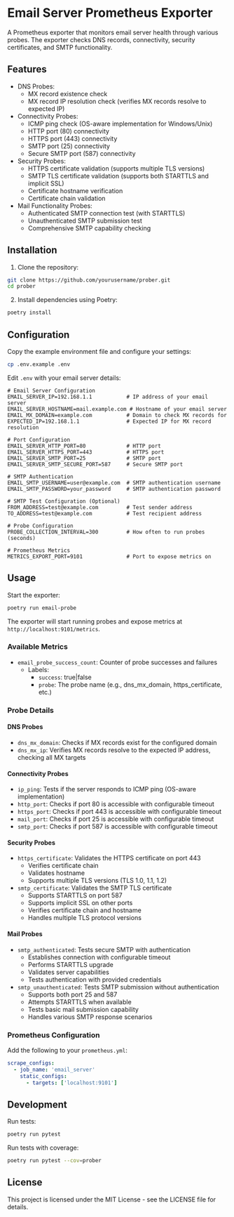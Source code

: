 # Email Server Prometheus Exporter

A Prometheus exporter that monitors email server health through various probes. The exporter checks DNS records, connectivity, security certificates, and SMTP functionality.

## Features

- DNS Probes:
  - MX record existence check
  - MX record IP resolution check (verifies MX records resolve to expected IP)
- Connectivity Probes:
  - ICMP ping check (OS-aware implementation for Windows/Unix)
  - HTTP port (80) connectivity
  - HTTPS port (443) connectivity
  - SMTP port (25) connectivity
  - Secure SMTP port (587) connectivity
- Security Probes:
  - HTTPS certificate validation (supports multiple TLS versions)
  - SMTP TLS certificate validation (supports both STARTTLS and implicit SSL)
  - Certificate hostname verification
  - Certificate chain validation
- Mail Functionality Probes:
  - Authenticated SMTP connection test (with STARTTLS)
  - Unauthenticated SMTP submission test
  - Comprehensive SMTP capability checking

## Installation

1. Clone the repository:
```bash
git clone https://github.com/yourusername/prober.git
cd prober
```

2. Install dependencies using Poetry:
```bash
poetry install
```

## Configuration

Copy the example environment file and configure your settings:
```bash
cp .env.example .env
```

Edit `.env` with your email server details:

```env
# Email Server Configuration
EMAIL_SERVER_IP=192.168.1.1           # IP address of your email server
EMAIL_SERVER_HOSTNAME=mail.example.com # Hostname of your email server
EMAIL_MX_DOMAIN=example.com           # Domain to check MX records for
EXPECTED_IP=192.168.1.1               # Expected IP for MX record resolution

# Port Configuration
EMAIL_SERVER_HTTP_PORT=80             # HTTP port
EMAIL_SERVER_HTTPS_PORT=443           # HTTPS port
EMAIL_SERVER_SMTP_PORT=25             # SMTP port
EMAIL_SERVER_SMTP_SECURE_PORT=587     # Secure SMTP port

# SMTP Authentication
EMAIL_SMTP_USERNAME=user@example.com  # SMTP authentication username
EMAIL_SMTP_PASSWORD=your_password     # SMTP authentication password

# SMTP Test Configuration (Optional)
FROM_ADDRESS=test@example.com         # Test sender address
TO_ADDRESS=test@example.com           # Test recipient address

# Probe Configuration
PROBE_COLLECTION_INTERVAL=300         # How often to run probes (seconds)

# Prometheus Metrics
METRICS_EXPORT_PORT=9101              # Port to expose metrics on
```

## Usage

Start the exporter:
```bash
poetry run email-probe
```

The exporter will start running probes and expose metrics at `http://localhost:9101/metrics`.

### Available Metrics

- `email_probe_success_count`: Counter of probe successes and failures
  - Labels:
    - `success`: true|false
    - `probe`: The probe name (e.g., dns_mx_domain, https_certificate, etc.)

### Probe Details

#### DNS Probes
- `dns_mx_domain`: Checks if MX records exist for the configured domain
- `dns_mx_ip`: Verifies MX records resolve to the expected IP address, checking all MX targets

#### Connectivity Probes
- `ip_ping`: Tests if the server responds to ICMP ping (OS-aware implementation)
- `http_port`: Checks if port 80 is accessible with configurable timeout
- `https_port`: Checks if port 443 is accessible with configurable timeout
- `mail_port`: Checks if port 25 is accessible with configurable timeout
- `smtp_port`: Checks if port 587 is accessible with configurable timeout

#### Security Probes
- `https_certificate`: Validates the HTTPS certificate on port 443
  - Verifies certificate chain
  - Validates hostname
  - Supports multiple TLS versions (TLS 1.0, 1.1, 1.2)
- `smtp_certificate`: Validates the SMTP TLS certificate
  - Supports STARTTLS on port 587
  - Supports implicit SSL on other ports
  - Verifies certificate chain and hostname
  - Handles multiple TLS protocol versions

#### Mail Probes
- `smtp_authenticated`: Tests secure SMTP with authentication
  - Establishes connection with configurable timeout
  - Performs STARTTLS upgrade
  - Validates server capabilities
  - Tests authentication with provided credentials
- `smtp_unauthenticated`: Tests SMTP submission without authentication
  - Supports both port 25 and 587
  - Attempts STARTTLS when available
  - Tests basic mail submission capability
  - Handles various SMTP response scenarios

### Prometheus Configuration

Add the following to your `prometheus.yml`:

```yaml
scrape_configs:
  - job_name: 'email_server'
    static_configs:
      - targets: ['localhost:9101']
```

## Development

Run tests:
```bash
poetry run pytest
```

Run tests with coverage:
```bash
poetry run pytest --cov=prober
```

## License

This project is licensed under the MIT License - see the LICENSE file for details.
